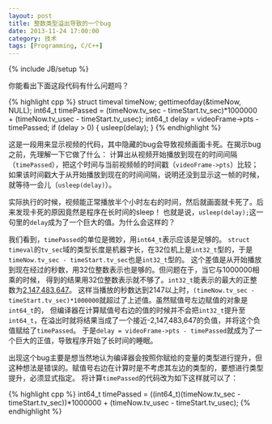 ```yaml
---
layout: post
title: 整数类型溢出导致的一个bug
date: 2013-11-24 17:00:00
category: 技术
tags: [Programming, C/C++]
---
```

{% include JB/setup %}

你能看出下面这段代码有什么问题吗？

{% highlight cpp %}
struct timeval timeNow;
gettimeofday(&timeNow, NULL);
int64_t timePassed = (timeNow.tv_sec - timeStart.tv_sec)*1000000 + (timeNow.tv_usec - timeStart.tv_usec);
int64_t delay = videoFrame->pts - timePassed;
if (delay > 0) {
    usleep(delay);
}
{% endhighlight %}

<!--more-->
这是一段用来显示视频的代码，其中隐藏的bug会导致视频画面卡死。在揭示bug之前，先理解一下它做了什么：
计算出从视频开始播放到现在的时间间隔（`timePassed`），把这个时间与当前视频帧的时间戳（`videoFrame->pts`）比较；
如果该时间戳大于从开始播放到现在的时间间隔，说明还没到显示这一帧的时候，就等待一会儿（`usleep(delay)`）。

实际执行的时候，视频能正常播放半个小时左右的时间，然后就画面就卡死了。后来发现卡死的原因竟然是程序在长时间的sleep！
也就是说，`usleep(delay);`这一句里的`delay`成为了一个巨大的值。为什么会这样的？

我们看到，`timePassed`的单位是微妙，用`int64_t`表示应该是足够的。
`struct timeval`的`tv_sec`域的类型长度是机器字长，在32位机上是`int32_t`型的，于是`timeNow.tv_sec - timeStart.tv_sec`也是`int32_t`型的。
这个差值是从开始播放到现在经过的秒数，用32位整数表示也是够的。但问题在于，当它与1000000相乘的时候，
得到的结果用32位整数表示就不够了。`int32_t`能表示的最大的正整数为[2,147,483,647](http://stackoverflow.com/questions/94591/what-is-the-maximum-value-for-a-int32)。
这样当播放的秒数达到2147以上时，`(timeNow.tv_sec - timeStart.tv_sec)*1000000`就超过了上述值。虽然赋值号左边赋值的对象是`int64_t`的，
但编译器在计算赋值号右边的值的时候并不会把`int32_t`提升至`int64_t`，在溢出时就将结果当成了一个接近-2,147,483,647的负值，并将这个负值赋给了`timePassed`。
于是`delay = videoFrame->pts - timePassed`就成为了一个巨大的正值，导致程序开始了长时间的睡眠。

出现这个bug主要是想当然地认为编译器会按照你赋给的变量的类型进行提升，但这种想法是错误的。赋值号右边在计算时是不考虑其左边的类型的，要想进行类型提升，必须显式指定。
将计算`timePassed`的代码改为如下这样就可以了：

{% highlight cpp %}
int64_t timePassed = ((int64_t)(timeNow.tv_sec - timeStart.tv_sec))*1000000 + (timeNow.tv_usec - timeStart.tv_usec);
{% endhighlight %}
